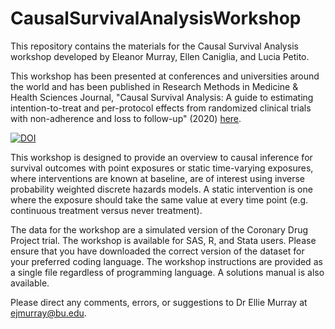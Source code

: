 # CausalSurvivalAnalysisWorkshop

This repository contains the materials for the Causal Survival Analysis workshop developed by Eleanor Murray, Ellen Caniglia, and Lucia Petito.

This workshop has been presented at conferences and universities around the world and has been published in Research Methods in Medicine & Health Sciences Journal, "Causal Survival Analysis: A guide to estimating intention-to-treat and per-protocol effects from randomized clinical trials with non-adherence and loss to follow-up" (2020) <a href="https://journals.sagepub.com/doi/full/10.1177/2632084320961043">here</a>. 

<a href="https://zenodo.org/badge/latestdoi/170176789"><img src="https://zenodo.org/badge/170176789.svg" alt="DOI"></a>

This workshop is designed to provide an overview to causal inference for survival outcomes with point exposures or static time-varying exposures, where interventions are known at baseline, are of interest using inverse probability weighted discrete hazards models. A static intervention is one where the exposure should take the same value at every time point (e.g. continuous treatment versus never treatment).

The data for the workshop are a simulated version of the Coronary Drug Project trial. The workshop is available for SAS, R, and Stata users. Please ensure that you have downloaded the correct version of the dataset for your preferred coding language. The workshop instructions are provided as a single file regardless of programming language. A solutions manual is also available.

Please direct any comments, errors, or suggestions to Dr Ellie Murray at ejmurray@bu.edu.
